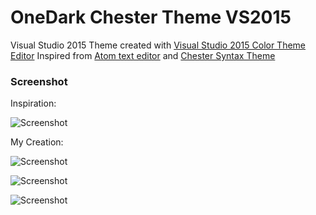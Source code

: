 # OneDark Chester Theme VS2015

Visual Studio 2015 Theme created with [Visual Studio 2015 Color Theme Editor](https://visualstudiogallery.msdn.microsoft.com/6f4b51b6-5c6b-4a81-9cb5-f2daa560430b) Inspired from [Atom text editor](https://atom.io/) and [Chester Syntax Theme](https://github.com/csutter/chester-atom-syntax)

### Screenshot
Inspiration: 

![Screenshot](https://cloud.githubusercontent.com/assets/6108922/14466134/f8931352-00ee-11e6-923a-682a79873032.PNG?raw=true)


My Creation:

![Screenshot](https://cloud.githubusercontent.com/assets/6108922/14466111/df3b0a4a-00ee-11e6-862e-dd531cf8fbb4.PNG?raw=true)




![Screenshot](https://cloud.githubusercontent.com/assets/6108922/14466133/f710e478-00ee-11e6-859f-d69dede15211.PNG?raw=true)





![Screenshot](https://cloud.githubusercontent.com/assets/6108922/14466059/b6e125c0-00ee-11e6-8d57-96a4aa06f35d.PNG?raw=true)
